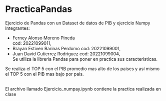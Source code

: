 # PracticaPandas
Ejercicio de Pandas con un Dataset de datos de PIB  y ejercicio Numpy
<br>Integrantes:  
- Ferney Alonso Moreno Pineda  
              cod: 20221099011,
- Brayan Estiven Barinas Perdomo
              cod: 20221099001,
- Juan David Gutierrez Rodriguez
              cod: 20221099004,
              <br> Se utiliza la libreria Pandas para poner en practica sus caracteristicas.

Se realiza el TOP 5 con el PIB promedio mas alto de los paises y así mismo el TOP 5 con el PIB mas bajo por pais.

  <br>
El archivo llamado Ejercicio_numpay.ipynb contiene la practica realizada en clase 
